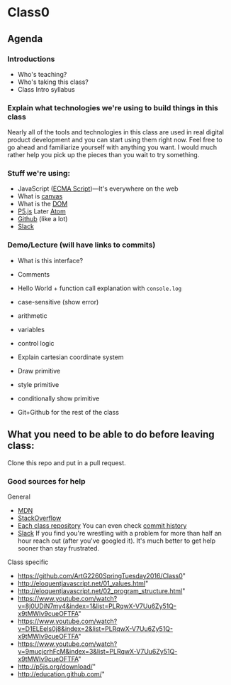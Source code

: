# Class0

## Agenda

### Introductions
- Who's teaching?
- Who's taking this class?
- Class Intro syllabus

### Explain what technologies we're using to build things in this class
Nearly all of the tools and technologies in this class are used in real digital product development and you can start using them right now. Feel free to go ahead and familiarize yourself with anything you want. I would much rather help you pick up the pieces than you wait to try something.

### Stuff we're using:
- JavaScript ([ECMA Script](https://www.google.com/search?q=javascript+vs+ecmascript))—It's everywhere on the web
- What is [canvas](https://developer.mozilla.org/en-US/docs/Web/API/Canvas_API)
- What is the [DOM](https://developer.mozilla.org/en-US/docs/Web/API/Document_Object_Model)
- [P5.js](http://p5js.org/download/) Later [Atom](https://atom.io/)
- [Github](https://github.com) (like a lot)
- [Slack](https://slack.com)

### Demo/Lecture (will have links to commits)
- What is this interface?
- Comments
- Hello World + function call explanation with `console.log`
- case-sensitive (show error)
- arithmetic
- variables
- control logic
- Explain cartesian coordinate system
- Draw primitive
- style primitive
- conditionally show primitive

- Git+Github for the rest of the class


## What you need to be able to do before leaving class:
Clone this repo and put in a pull request.


### Good sources for help
General
- [MDN](https://developer.mozilla.org)
- [StackOverflow](http://stackoverflow.com/questions/tagged/javascript)
- [Each class repository](https://github.com/ArtG2260SpringTuesday2016/Class0) You can even check [commit history](https://github.com/ArtG2260SpringTuesday2016/Class0/commits/master)
- [Slack](https://artg2260st2016.slack.com/messages/@slackbot/) If you find you're wrestling with a problem for more than half an hour reach out (after you've googled it). It's much better to get help sooner than stay frustrated.

Class specific
- https://github.com/ArtG2260SpringTuesday2016/Class0"
- http://eloquentjavascript.net/01_values.html"
- http://eloquentjavascript.net/02_program_structure.html"
- https://www.youtube.com/watch?v=8j0UDiN7my4&index=1&list=PLRqwX-V7Uu6Zy51Q-x9tMWIv9cueOFTFA"
- https://www.youtube.com/watch?v=D1ELEeIs0j8&index=2&list=PLRqwX-V7Uu6Zy51Q-x9tMWIv9cueOFTFA"
- https://www.youtube.com/watch?v=9mucjcrhFcM&index=3&list=PLRqwX-V7Uu6Zy51Q-x9tMWIv9cueOFTFA"
- http://p5js.org/download/"
- http://education.github.com/"

